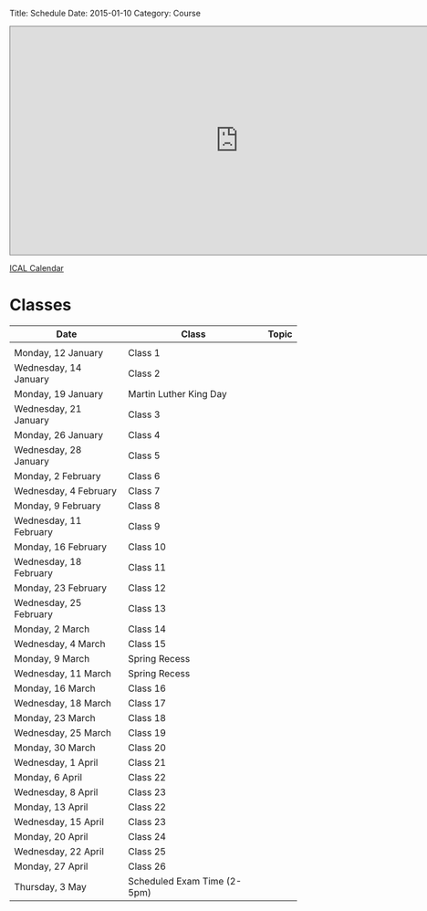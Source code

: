 Title: Schedule
Date: 2015-01-10
Category: Course

<iframe src="https://www.google.com/calendar/embed?mode=AGENDA&amp;height=400&amp;wkst=2&amp;bgcolor=%23cccccc&amp;src=rmjagdrnmu3a9h2q5199lg4t28%40group.calendar.google.com&amp;color=%2328754E&amp;ctz=America%2FNew_York" style=" border:solid 1px #777 " width="800" height="400" frameborder="0" scrolling="no"></iframe>

[ICAL Calendar](https://www.google.com/calendar/ical/rmjagdrnmu3a9h2q5199lg4t28%40group.calendar.google.com/public/basic.ics)

# Classes

| Date | Class | Topic |
|---|---|---|
|  |  |  |
| Monday, 12 January | Class 1 | |
|Wednesday, 14 January | Class 2 | |
|Monday, 19 January | Martin Luther King Day | |
|Wednesday, 21 January | Class 3 | |
|Monday, 26 January | Class 4 | |
|Wednesday, 28 January | Class 5 | |
|Monday, 2 February | Class 6 | |
|Wednesday, 4 February | Class 7 | |
|Monday, 9 February | Class 8 | |
|Wednesday, 11 February | Class 9 | |
|Monday, 16 February | Class 10 | |
|Wednesday, 18 February | Class 11 | |
|Monday, 23 February | Class 12 | |
|Wednesday, 25 February | Class 13 | |
|Monday, 2 March | Class 14 | |
|Wednesday, 4 March | Class 15 | |
|Monday, 9 March | Spring Recess | |
|Wednesday, 11 March | Spring Recess | |
|Monday, 16 March | Class 16 | |
|Wednesday, 18 March | Class 17 | |
|Monday, 23 March | Class 18 | |
|Wednesday, 25 March | Class 19 | |
|Monday, 30 March | Class 20 | |
|Wednesday, 1 April | Class 21 | |
|Monday, 6 April | Class 22 | |
|Wednesday, 8 April | Class 23 | |
|Monday, 13 April | Class 22 | |
|Wednesday, 15 April | Class 23 | |
|Monday, 20 April | Class 24 | |
|Wednesday, 22 April | Class 25 | |
|Monday, 27 April | Class 26 | |
|Thursday, 3 May | Scheduled Exam Time (2-5pm) | |
